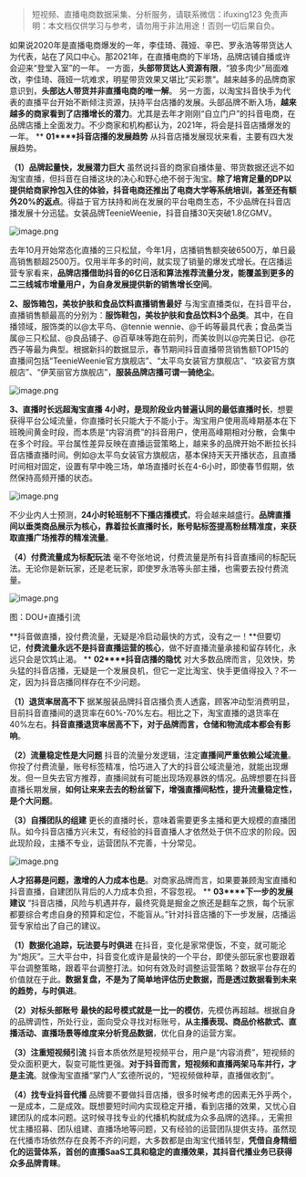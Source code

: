
>
> 短视频、直播电商数据采集、分析服务，请联系微信：ifuxing123
> 免责声明：本文档仅供学习与参考，请勿用于非法用途！否则一切后果自负。
> 



如果说2020年是直播电商爆发的一年，李佳琦、薇娅、辛巴、罗永浩等带货达人为代表，站在了风口中心。那2021年，在直播电商的下半场，品牌店铺自播或许会迎来“登堂入室”的一年。
一方面，**头部带货达人资源有限**，“狼多肉少”局面难改，李佳琦、薇娅一坑难求，明星带货效果又堪比“买彩票”。越来越多的品牌商家意识到，**头部达人带货并非直播电商的唯一解**。
另一方面，以淘宝抖音快手为代表的直播平台开始不断倾注资源，扶持平台店播的发展。头部品牌不断入场，**越来越多的商家看到了店播增长的潜力**。尤其是去年才刚刚“自立门户”的抖音电商，在品牌店播上全面发力。不少商家和机构都认为，2021年，将会是抖音店播爆发的一年。
**
**01****抖音店播的发展趋势**
从抖音店播发展现状来看，主要有四大发展趋势。

**（1）品牌起量快，发展潜力巨大**
虽然说抖音的商家自播体量、带货数据还远不如淘宝直播，但抖音在自播这块的决心和野心绝不弱于淘宝。**除了培育足量的DP以提供给商家拎包入住的体验，抖音电商还推出了电商大学等系统培训，甚至还有额外20%的返点**。得益于官方扶持和尚在发展的平台电商生态，不少品牌在抖音店播发展十分迅猛。女装品牌TeenieWeenie，抖音自播30天突破1.8亿GMV。

![image.png](https://cdn.nlark.com/yuque/0/2021/png/97322/1617068855268-76ab3dda-e406-45bd-a3b6-7558584a9c1b.png#align=left&display=inline&height=445&margin=%5Bobject%20Object%5D&name=image.png&originHeight=891&originWidth=441&size=599177&status=done&style=none&width=220.5)


去年10月开始常态化直播的三只松鼠，今年1月，店播销售额突破6500万，单日最高销售额超2500万。仅用半年多的时间，就实现了销量的爆发式增长。在店播运营专家看来，**品牌店播借助抖音的6亿日活和算法推荐流量分发，能覆盖到更多的二三线城市增量用户，为自身发展提供新的销售增长空间**。 

**2、服饰箱包，美妆护肤和食品饮料直播销售最好**
与淘宝直播类似，在抖音平台，直播销售额最高的分别为：**服饰鞋包，美妆护肤和食品饮料3个品类**。其中，在自播领域，服饰类的以@太平鸟、@tennie wennie、@千屿等最具代表；食品类当属@三只松鼠、@良品铺子、@百草味等跑在前列，而美妆则以@完美日记、@花西子等最为典型。根据新抖的数据显示，春节期间抖音直播带货销售额TOP15的直播间包括“TeenieWeenie官方旗舰店”、“太平鸟女装官方旗舰店”、“玖姿官方旗舰店”、“伊芙丽官方旗舰店”，**服装品牌店播可谓一骑绝尘**。


![image.png](https://cdn.nlark.com/yuque/0/2021/png/97322/1617068897750-b0e1ee09-21d6-46ec-a2c4-b9bc704c94a3.png#align=left&display=inline&height=538&margin=%5Bobject%20Object%5D&name=image.png&originHeight=1076&originWidth=1080&size=450230&status=done&style=none&width=540)


**3、直播时长远超淘宝直播**
**4小时，是现阶段业内普遍认同的最低直播时长**，想要获得平台公域流量，你直播时长只能大于不能小于。淘宝用户使用高峰期基本在下班晚间黄金时段，而本质是“内容消费”的抖音用户，使用高峰期相对分散，会集中在多个时段。平台属性差异反映在直播运营策略上，越来多的品牌开始不断拉长抖音店播直播时间。例如@太平鸟女装官方旗舰店，基本保持天天开播状态，且直播时间相对固定，设置有早中晚三场，单场直播时长在4-6小时，即使春节假期，依然保持高频开播的状态。


![image.png](https://cdn.nlark.com/yuque/0/2021/png/97322/1617068919957-829f6e88-8751-45b0-b74f-645acdf26d41.png#align=left&display=inline&height=1098&margin=%5Bobject%20Object%5D&name=image.png&originHeight=2196&originWidth=1080&size=2728618&status=done&style=none&width=540)


不少业内人士预测，**24小时轮班制不下播店播模式**，将会越来越盛行。**品牌直播间以垂类商品展示为核心，靠着拉长直播时长，账号贴标签提高粉丝精准度，来获取直播广场推荐的精准流量**。


**（4）付费流量成为标配玩法**
毫不夸张地说，付费流量是所有抖音直播间的标配玩法。无论你是新玩家，还是老玩家，即使罗永浩等头部主播，也需要去投付费流量。

![image.png](https://cdn.nlark.com/yuque/0/2021/png/97322/1617068937080-0555a13c-7388-4acd-beea-f247b45edd5b.png#align=left&display=inline&height=1170&margin=%5Bobject%20Object%5D&name=image.png&originHeight=2340&originWidth=1080&size=1121700&status=done&style=none&width=540)

图：DOU+直播引流


**抖音做直播，投付费流量，无疑是冷启动最快的方式，没有之一！**但要切记，**付费流量永远不是抖音直播运营的核心**，做不好直播流量承接和留存转化，永远只会是饮鸩止渴。
**
**02****抖音店播的隐忧**
对大多数品牌而言，见效快，势头猛的抖音店播，无疑是一个发展良机，但它一定比淘宝、快手更值得投入？不一定，因为抖音店播同样存在不少问题。

**（1）退货率居高不下**
据某服装品牌抖音店播负责人透露，顾客冲动型消费明显，目前抖音直播间的退货率在60%-70%左右。相比之下，淘宝直播的退货率在40%左右。**抖音直播退货率居高不下，对于品牌而言，仓储和物流成本都会有影响**。


**（2）流量稳定性是大问题**
抖音的流量分发逻辑，注定**直播间严重依赖公域流量**。你投了付费流量，账号标签精准，恰巧进入了大的抖音公域流量池，就能出现爆发。但一旦失去官方推荐，直播间就有可能出现场观暴跌的情况。品牌想要在抖音直播长期发展，**如何让来来去去的粉丝留下，增强直播间粘性，提升流量稳定性，是个大问题**。 

**（3）自播团队的组建**
更长的直播时长，意味着需要更多主播和更大规模的直播团队。如今抖音店播方兴未艾，有经验的抖音直播人才依然处于供不应求的阶段。因此现阶段，主播不专业，运营团队不完善，十分常见。


![image.png](https://cdn.nlark.com/yuque/0/2021/png/97322/1617068973629-ec528dd9-f622-48aa-9e99-1049ec117886.png#align=left&display=inline&height=540&margin=%5Bobject%20Object%5D&name=image.png&originHeight=1080&originWidth=1080&size=2033491&status=done&style=none&width=540)


**人才招募是问题，激增的人力成本也是**。对商家品牌而言，如果要兼顾淘宝直播和抖音直播，自建团队背后的人力成本负担，不容忽视。
**
**03****下一步的发展建议**
“抖音店播，风险与机遇并存，最终究竟是掘金之旅还是翻车之旅，每个玩家都要综合考虑自身的预算和定位，不能盲从。”针对抖音店播的下一步发展，店播运营专家给出了自己的建议。

**（1）数据化追踪，玩法要与时俱进**
在抖音，变化是家常便饭，不变，就可能沦为“炮灰”。三大平台中，抖音变化或许是最快的一个平台，即使头部玩家也要跟着平台调整策略，跟着平台调整打法。如何有效及时调整运营策略？数据平台存在的价值就在于此。**数据复盘，不是为了简单地评估历史数据，而是透过数据看到未来的趋势，与时俱进**。


**（2）对标头部账号**
**最快的起号模式就是一比一的模仿**，先模仿再超越。根据自身的品牌调性，所处行业，面向受众寻找对标账号，**从主播表现、商品价格款式、直播活动、直播场景等维度来分析竞品数据**，优化自身的运营方案。

**（3）注重短视频引流**
抖音本质依然是短视频平台，用户是“内容消费”，短视频的受众面积更大，裂变可能性更强。**对于抖音而言，短视频和直播两架马车并行，才是主流**。就像淘宝直播“掌门人”玄德所说的，“短视频做种草，直播做收割”。

**（4）找专业抖音代播**
品牌要不要做抖音店播，很多时候考虑的因素无外乎两个，一是成本，二是成效。既想要短时间内实现稳定开播，看到店播的效果，又忧心自建团队的成本问题。这时候寻找专业的代播机构就成为众多品牌的选择。，无需担忧主播招募、团队组建、直播场地等问题，又有经验的运营团队提供支持。虽然现在代播市场依然存在良莠不齐的问题，大多数都是由淘宝代播转型，**凭借自身精细化的运营体系，首创的直播SaaS工具和稳定的直播效果，其抖音代播业务已获得众多品牌青睐**。
